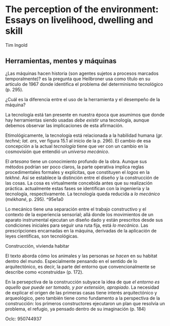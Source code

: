 # The perception of the environment: Essays on livelihood, dwelling and skill
Tim Ingold

## Herramientas, mentes y máquinas

¿Las máquinas hacen historia (son agentes sujetos a procesos marcados temporalmente)? es la pregunta que Heilbroner usa como título en su artículo de 1967 donde identifica el problema del determinismo tecnológico (p. 295).

¿Cuál es la diferencia entre el uso de la herramienta y el desempeño de la máquina?

La tecnología está tan presente en nuestra época que asumimos que donde hay herramientas siendo usadas *debe existir* una tecnología, aunque debemos observar las implicaciones de esta afirmación.

Etimológicamente, la tecnología está relacionada a la habilidad humana (*gr. techné; lat. ars*, ver figura 15.1 al inicio de la p. 296). El cambio de esa concepción a la actual *tecnología* tiene que ver con un cambio en la cosmovisión que entendió un *universo mecánico*.

El *artesano* tiene un conocimiento profundo de la obra. Aunque sus métodos podrían ser poco claros, la parte operativa implica reglas procedimentales formales y explícitas, que constituyen el *logos* en la *tekhné*. Así se establece la distinción entre el diseño y la construcción de las cosas. La cosa es virtualmente concebida antes que su realización práctica. actualmente estas fases se identifican con la ingeniería y la tecnología, respectivamente. La tecnología queda reducida a *lo mecánico* (*mékhané*, p. 295). ^95e1a0

Lo mecánico tiene una separación entre el trabajo constructivo y el contexto de la experiencia sensorial; allá donde los movimientos de un aparato instrumental ejecutan un diseño dado y están prescritos desde sus condiciones iniciales para seguir una ruta fija, está *lo mecánico*. Las prescripciones encarnadas en la máquina, derivadas de la aplicación de leyes científicas, son tecnológicas.

Construcción, vivienda habitar

El texto aborda cómo los animales y las personas *se hacen* en su habitat dentro del mundo. Especialmente pensando en el sentido de lo arquitectónico, es decir, la parte del entorno que convencionalmente se describe como «construida» (p. 172).

En la persepctiva de la construcción subyace la idea de que *el entorno es aquello que puede ser tomado, y por extensión, apropiado*. La necesidad de explicar el origen de las primeras casas tiene interés arquitectónico y arqueológico, pero también tiene como fundamento a la perspectiva de la construcción: los primeros constructores ejecutaron un plan que resolvía un problema, el refugio, ya pensado dentro de su imaginación (p. 184)

Oclc: 950744937

